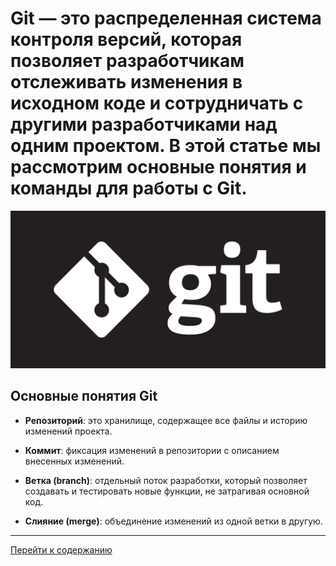 # **Git** — это распределенная система контроля версий, которая позволяет разработчикам отслеживать изменения в исходном коде и сотрудничать с другими разработчиками над одним проектом. В этой статье мы рассмотрим основные понятия и команды для работы с Git.

![Логотип](img/orig.gif)

## Основные понятия Git

-  **Репозиторий**: это хранилище, содержащее все файлы и историю изменений проекта.

-  **Коммит**: фиксация изменений в репозитории с описанием внесенных изменений.

-  **Ветка (branch)**: отдельный поток разработки, который позволяет создавать и тестировать новые функции, не затрагивая основной код.

-  **Слияние (merge)**: объединение изменений из одной ветки в другую.
___

[Перейти к содержанию](главная.md) 